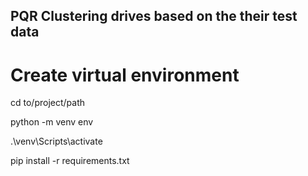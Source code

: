 ## PQR Clustering drives based on the their test data

# Create virtual environment

cd to/project/path

python -m venv env

.\venv\Scripts\activate

pip install -r requirements.txt

